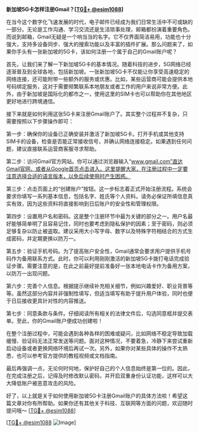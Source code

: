 **新加坡5G卡怎样注册Gmail？[[TG💪+ @esim1088](https://t.me/s/esim1088)]**

在当今这个数字化飞速发展的时代，电子邮件已经成为我们日常生活中不可或缺的一部分。无论是工作沟通、学习交流还是生活琐事处理，邮箱都扮演着重要角色。而说到邮箱，Gmail无疑是一个响当当的名字。它不仅界面简洁易用，功能也十分强大，支持多设备同步、强大的搜索功能以及丰富的插件扩展。那么问题来了，如果你手头有一张新加坡的5G卡，该如何注册一个属于自己的Gmail账户呢？

首先，让我们来了解一下新加坡5G卡的基本情况。随着科技的进步，5G网络已经逐渐普及到全球各地，包括新加坡。一张新加坡5G卡不仅能让你享受高速稳定的网络连接，还可能附带一些额外的服务或优惠。比如，某些运营商可能会提供本地号码绑定服务，这对于需要频繁联系本地朋友或者工作的用户来说非常方便。此外，由于新加坡是国际化的都市之一，使用这里的SIM卡也可以帮助你在其他地区更好地进行跨境通信。

接下来就是如何利用这张5G卡来注册Gmail账户了。其实整个过程并不复杂，只需要按照以下步骤操作即可：

第一步：确保你的设备已正确安装并激活了新加坡5G卡。打开手机或其他支持SIM卡的设备，检查是否能正常接收信号，并确认网络连接稳定。如果遇到任何问题，建议直接联系运营商客服寻求帮助。

第二步：访问Gmail官方网站。你可以通过浏览器输入“www.gmail.com”直达Gmail官网，或者从Google首页点击进入。这里提醒大家，在注册过程中一定要注意选择合适的语言版本，以免后续使用时产生困惑。

第三步：点击页面上的“创建账户”按钮。这一步标志着正式开始注册流程。系统会要求你填写一系列基本信息，包括名字、姓氏等个人资料。请务必保证所填信息真实有效，因为这些资料将直接影响到日后账户的安全性和管理权限。

第四步：设置用户名和密码。这是整个注册环节中最为关键的部分之一。用户名最好能够简单明了且容易记住，同时也要考虑到隐私保护的因素；至于密码，则必须足够复杂以防止被盗取。建议采用大小写字母、数字以及特殊字符相结合的方式生成密码，并定期更换以防万一。

第五步：验证手机号码。为了提高账户安全性，Gmail通常会要求用户提供手机号码作为备用联系方式。此时，你可以利用刚刚激活的新加坡5G卡拨打电话完成验证步骤。需要注意的是，在此之前最好提前准备好一张本地电话卡作为备用方案，以防万一出现问题。

第六步：完善个人信息。根据提示继续补充相关细节，例如兴趣爱好、职业背景等等。虽然这部分内容并非强制性填写，但适当填写有助于提升用户体验，同时也便于日后接收更具针对性的内容推送。

第七步：同意条款与条件。仔细阅读所有相关的法律文件后，勾选同意框并提交表单。至此，你的Gmail账户便成功创建啦！

在整个注册过程中，可能会遇到各种各样的困难或疑问，比如网络不稳定导致加载缓慢、验证码无法正常发送等问题。面对这种情况，不要着急，冷静下来尝试重新启动设备或者更换网络环境后再试一次。另外，如果你对某些具体的操作不太熟悉，也可以参考官方提供的教程视频或文档指南。

最后再强调一点，无论何时何地，保护好自己的个人信息始终是第一位的。因此，在完成注册之后，记得及时修改默认密码，并开启双重身份认证功能，这样可以大大降低账户被恶意攻击的风险。

好了，以上就是关于如何使用新加坡5G卡注册Gmail账户的具体方法啦！希望这篇文章对你有所帮助。如果你还有其他关于科技、互联网等方面的问题，欢迎随时提问哦～ [[TG💪+ @esim1088](https://t.me/s/esim1088)] 

[[TG💪+ @esim1088](https://t.me/s/esim1088) ![Image](https://i.postimg.cc/4NQfJmqS/Snipaste-2025-05-13-00-14-12.png)]